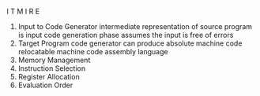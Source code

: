 I T M I R E

1. Input to Code Generator
	   intermediate representation of source program is input
	   code generation phase assumes the input is free of errors
2. Target Program
	   code generator can produce 
		   absolute machine code
		   relocatable machine code
		   assembly language
3. Memory Management
4. Instruction Selection
5. Register Allocation
6. Evaluation Order